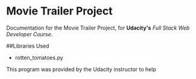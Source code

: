 # Movie Trailer Project

Documentation for the Movie Trailer Project, for **Udacity's** _Full Stack Web Developer Course_.

##Libraries Used

* rotten_tomatoes.py

This program was provided by the Udacity instructor to help 